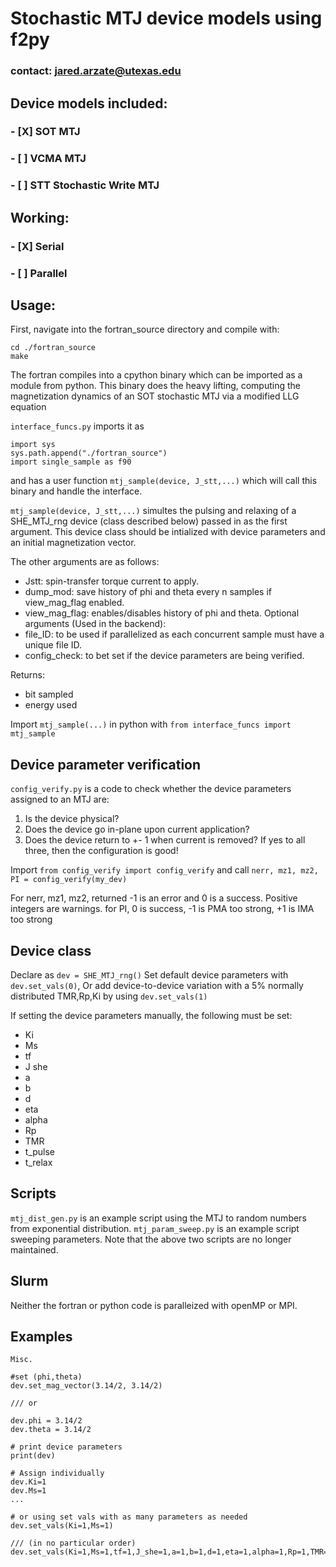 # Stochastic MTJ device models using f2py
### contact: jared.arzate@utexas.edu
##  Device models included:
### - [X] SOT  MTJ
### - [ ] VCMA MTJ
### - [ ] STT Stochastic Write MTJ

## Working:
### - [X] Serial
### - [ ] Parallel

## Usage:
First, navigate into the fortran_source directory and compile with:
```
cd ./fortran_source
make
```
The fortran compiles into a cpython binary which can be imported as a module from python.
This binary does the heavy lifting, computing the magnetization dynamics of an SOT stochastic MTJ via a modified LLG equation

`interface_funcs.py` imports it as
```
import sys
sys.path.append("./fortran_source")
import single_sample as f90
```
and has a user function `mtj_sample(device, J_stt,...)` which will call this binary and handle the interface.

`mtj_sample(device, J_stt,...)` simultes the pulsing and relaxing of
a SHE_MTJ_rng device (class described below) passed in as the first argument.
This device class should be intialized with device parameters and an initial magnetization vector.

The other arguments are as follows:
- Jstt: spin-transfer torque current to apply.
- dump_mod: save history of phi and theta every n samples if view_mag_flag enabled.
- view_mag_flag: enables/disables history of phi and theta.
Optional arguments (Used in the backend):
- file_ID: to be used if parallelized as each concurrent sample must have a unique file ID.
- config_check: to bet set if the device parameters are being verified. 

Returns:
- bit sampled
- energy used

Import `mtj_sample(...)` in python with `from interface_funcs import mtj_sample`


## Device parameter verification
`config_verify.py` is a code to check whether the device parameters assigned to an MTJ are:
1. Is the device physical?
2. Does the device go in-plane upon current application?
3. Does the device return to +- 1 when current is removed?
If yes to all three, then the configuration is good!

Import `from config_verify import config_verify`
and call `nerr, mz1, mz2, PI = config_verify(my_dev)` 

For nerr, mz1, mz2, returned -1 is an error and 0 is a success. Positive integers are warnings.
for PI, 0 is success, -1 is PMA too strong, +1 is IMA too strong


## Device class
Declare as `dev = SHE_MTJ_rng()`
Set default device parameters with `dev.set_vals(0)`,
Or add device-to-device variation with a 5% normally distributed TMR,Rp,Ki by using `dev.set_vals(1)`

If setting the device parameters manually, the following must be set:
- Ki
- Ms
- tf
- J she
- a
- b
- d
- eta
- alpha
- Rp
- TMR
- t_pulse
- t_relax


## Scripts
`mtj_dist_gen.py` is an example script using the MTJ to random numbers from exponential distribution.
`mtj_param_sweep.py` is an example script sweeping parameters.
Note that the above two scripts are no longer maintained.

## Slurm
Neither the fortran or python code is paralleized with openMP or MPI.

## Examples 
```
Misc.

#set (phi,theta)
dev.set_mag_vector(3.14/2, 3.14/2)

/// or

dev.phi = 3.14/2
dev.theta = 3.14/2

# print device parameters
print(dev)

# Assign individually
dev.Ki=1
dev.Ms=1
...

# or using set vals with as many parameters as needed
dev.set_vals(Ki=1,Ms=1)

/// (in no particular order)
dev.set_vals(Ki=1,Ms=1,tf=1,J_she=1,a=1,b=1,d=1,eta=1,alpha=1,Rp=1,TMR=1)

